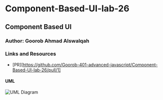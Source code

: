 # Component-Based-UI-lab-26
## Component Based UI

### Author: Goorob Ahmad Alswalqah

### Links and Resources
* [PR][https://github.com/Goorob-401-advanced-javascript/Component-Based-UI-lab-26/pull/1]




#### UML
![UML Diagram]()